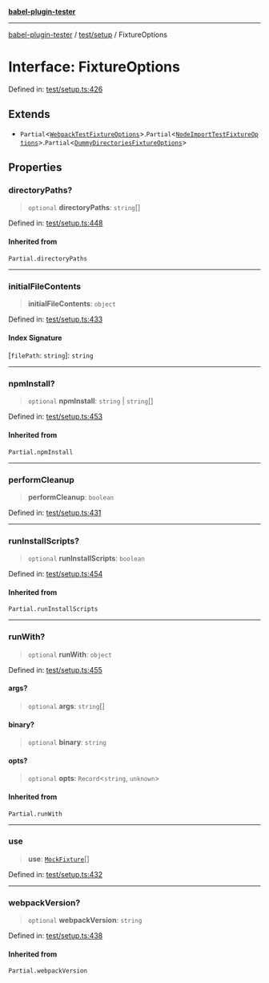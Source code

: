 [**babel-plugin-tester**](../../../README.md)

***

[babel-plugin-tester](../../../README.md) / [test/setup](../README.md) / FixtureOptions

# Interface: FixtureOptions

Defined in: [test/setup.ts:426](https://github.com/babel-utils/babel-plugin-tester/blob/03734eaa985470bea60d71fab1aa0d0dbdddae3c/test/setup.ts#L426)

## Extends

- `Partial`\<[`WebpackTestFixtureOptions`](WebpackTestFixtureOptions.md)\>.`Partial`\<[`NodeImportTestFixtureOptions`](NodeImportTestFixtureOptions.md)\>.`Partial`\<[`DummyDirectoriesFixtureOptions`](DummyDirectoriesFixtureOptions.md)\>

## Properties

### directoryPaths?

> `optional` **directoryPaths**: `string`[]

Defined in: [test/setup.ts:448](https://github.com/babel-utils/babel-plugin-tester/blob/03734eaa985470bea60d71fab1aa0d0dbdddae3c/test/setup.ts#L448)

#### Inherited from

`Partial.directoryPaths`

***

### initialFileContents

> **initialFileContents**: `object`

Defined in: [test/setup.ts:433](https://github.com/babel-utils/babel-plugin-tester/blob/03734eaa985470bea60d71fab1aa0d0dbdddae3c/test/setup.ts#L433)

#### Index Signature

\[`filePath`: `string`\]: `string`

***

### npmInstall?

> `optional` **npmInstall**: `string` \| `string`[]

Defined in: [test/setup.ts:453](https://github.com/babel-utils/babel-plugin-tester/blob/03734eaa985470bea60d71fab1aa0d0dbdddae3c/test/setup.ts#L453)

#### Inherited from

`Partial.npmInstall`

***

### performCleanup

> **performCleanup**: `boolean`

Defined in: [test/setup.ts:431](https://github.com/babel-utils/babel-plugin-tester/blob/03734eaa985470bea60d71fab1aa0d0dbdddae3c/test/setup.ts#L431)

***

### runInstallScripts?

> `optional` **runInstallScripts**: `boolean`

Defined in: [test/setup.ts:454](https://github.com/babel-utils/babel-plugin-tester/blob/03734eaa985470bea60d71fab1aa0d0dbdddae3c/test/setup.ts#L454)

#### Inherited from

`Partial.runInstallScripts`

***

### runWith?

> `optional` **runWith**: `object`

Defined in: [test/setup.ts:455](https://github.com/babel-utils/babel-plugin-tester/blob/03734eaa985470bea60d71fab1aa0d0dbdddae3c/test/setup.ts#L455)

#### args?

> `optional` **args**: `string`[]

#### binary?

> `optional` **binary**: `string`

#### opts?

> `optional` **opts**: `Record`\<`string`, `unknown`\>

#### Inherited from

`Partial.runWith`

***

### use

> **use**: [`MockFixture`](MockFixture.md)[]

Defined in: [test/setup.ts:432](https://github.com/babel-utils/babel-plugin-tester/blob/03734eaa985470bea60d71fab1aa0d0dbdddae3c/test/setup.ts#L432)

***

### webpackVersion?

> `optional` **webpackVersion**: `string`

Defined in: [test/setup.ts:438](https://github.com/babel-utils/babel-plugin-tester/blob/03734eaa985470bea60d71fab1aa0d0dbdddae3c/test/setup.ts#L438)

#### Inherited from

`Partial.webpackVersion`
